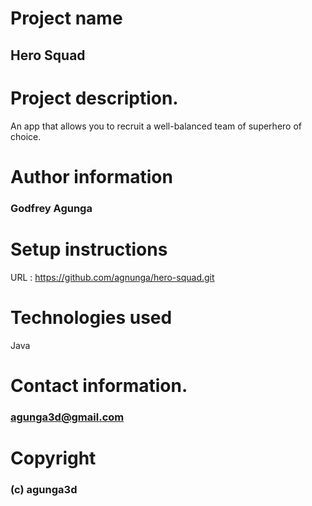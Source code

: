 # Project name
## Hero Squad

# Project description.
An app that allows you to recruit a well-balanced team of superhero of choice. 

# Author information
### Godfrey Agunga

# Setup instructions
URL : https://github.com/agnunga/hero-squad.git

# Technologies used
Java

# Contact information.
### agunga3d@gmail.com

# Copyright
### (c) agunga3d
